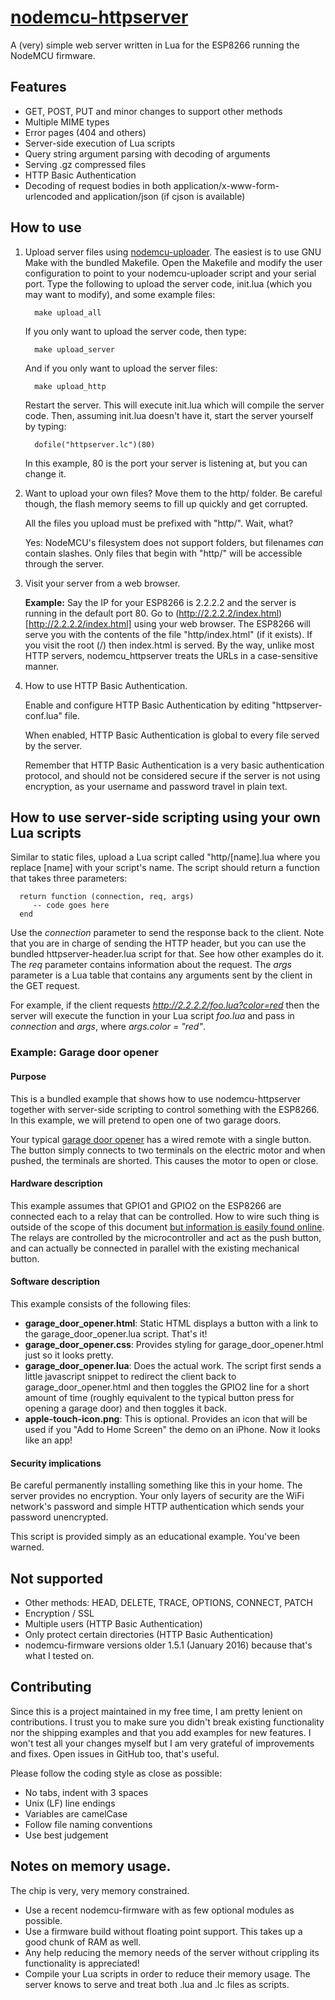 # [nodemcu-httpserver](https://github.com/marcoskirsch/nodemcu-httpserver)
A (very) simple web server written in Lua for the ESP8266 running the NodeMCU firmware.

## Features

* GET, POST, PUT and minor changes to support other methods
* Multiple MIME types
* Error pages (404 and others)
* Server-side execution of Lua scripts
* Query string argument parsing with decoding of arguments
* Serving .gz compressed files
* HTTP Basic Authentication
* Decoding of request bodies in both application/x-www-form-urlencoded and application/json (if cjson is available)

## How to use

1. Upload server files using [nodemcu-uploader](https://github.com/kmpm/nodemcu-uploader).
   The easiest is to use GNU Make with the bundled Makefile. Open the Makefile and modify the
   user configuration to point to your nodemcu-uploader script and your serial port.
   Type the following to upload the server code, init.lua (which you may want to modify),
   and some example files:

         make upload_all

   If you only want to upload the server code, then type:

         make upload_server

   And if you only want to upload the server files:

         make upload_http

   Restart the server. This will execute init.lua which will compile the server code.
   Then, assuming init.lua doesn't have it, start the server yourself by typing:

         dofile("httpserver.lc")(80)

   In this example, 80 is the port your server is listening at, but you can change it.

2. Want to upload your own files? Move them to the http/ folder. Be careful though,
   the flash memory seems to fill up quickly and get corrupted.

   All the files you upload must be prefixed with "http/". Wait, what?

   Yes: NodeMCU's filesystem does not support folders, but filenames *can* contain slashes.
   Only files that begin with "http/" will be accessible through the server.

3. Visit your server from a web browser.

   __Example:__ Say the IP for your ESP8266 is 2.2.2.2 and the server is
   running in the default port 80. Go to (http://2.2.2.2/index.html)[http://2.2.2.2/index.html] using your web browser.
   The ESP8266 will serve you with the contents of the file "http/index.html" (if it exists). If you visit the root (/)
   then index.html is served. By the way, unlike most HTTP servers, nodemcu_httpserver treats the URLs in a
   case-sensitive manner.

4. How to use HTTP Basic Authentication.

   Enable and configure HTTP Basic Authentication by editing "httpserver-conf.lua" file.

   When enabled, HTTP Basic Authentication is global to every file served by the server.

   Remember that HTTP Basic Authentication is a very basic authentication protocol, and should not be
   considered secure if the server is not using encryption, as your username and password travel
   in plain text.

## How to use server-side scripting using your own Lua scripts

   Similar to static files, upload a Lua script called "http/[name].lua where you replace [name] with your script's name.
   The script should return a function that takes three parameters:

      return function (connection, req, args)
         -- code goes here
      end

   Use the _connection_ parameter to send the response back to the client.
   Note that you are in charge of sending the HTTP header, but you can use the bundled httpserver-header.lua
   script for that. See how other examples do it.
   The _req_ parameter contains information about the request.
   The _args_ parameter is a Lua table that contains any arguments sent by the client in the GET request.

   For example, if the client requests _http://2.2.2.2/foo.lua?color=red_ then the server will execute the function
   in your Lua script _foo.lua_ and pass in _connection_ and _args_, where _args.color = "red"_.

### Example: Garage door opener

#### Purpose

   This is a bundled example that shows how to use nodemcu-httpserver
   together with server-side scripting to control something with the
   ESP8266. In this example, we will pretend to open one of two garage doors.

   Your typical [garage door opener](http://en.wikipedia.org/wiki/Garage_door_opener)
   has a wired remote with a single button. The button simply connects to
   two terminals on the electric motor and when pushed, the terminals are
   shorted. This causes the motor to open or close.

#### Hardware description

   This example assumes that GPIO1 and GPIO2 on the ESP8266 are connected each to a relay
   that can be controlled. How to wire such thing is outside of the scope of this document
   [but information is easily found online](https://www.google.com/search?q=opening+a+garage+door+with+a+microcontroller).
   The relays are controlled by the microcontroller and act as the push button,
   and can actually be connected in parallel with the existing mechanical button.

#### Software description

   This example consists of the following files:

   * **garage_door_opener.html**: Static HTML displays a button with a link
   to the garage_door_opener.lua script. That's it!
   * **garage_door_opener.css**: Provides styling for garage_door_opener.html
   just so it looks pretty.
   * **garage_door_opener.lua**: Does the actual work. The script first sends
   a little javascript snippet to redirect the client back to garage_door_opener.html
   and then toggles the GPIO2 line for a short amount of time (roughly equivalent to
   the typical button press for opening a garage door) and then toggles it back.
   * **apple-touch-icon.png**: This is optional. Provides an icon that
   will be used if you "Add to Home Screen" the demo on an iPhone. Now it looks like an app!

#### Security implications

   Be careful permanently installing something like this in your home. The server provides
   no encryption. Your only layers of security are the WiFi network's password and simple
   HTTP authentication which sends your password unencrypted.

   This script is provided simply as an educational example. You've been warned.

## Not supported

* Other methods: HEAD, DELETE, TRACE, OPTIONS, CONNECT, PATCH
* Encryption / SSL
* Multiple users (HTTP Basic Authentication)
* Only protect certain directories (HTTP Basic Authentication)
* nodemcu-firmware versions older 1.5.1 (January 2016) because that's what I tested on.

## Contributing

   Since this is a project maintained in my free time, I am pretty lenient on contributions.
   I trust you to make sure you didn't break existing functionality nor the shipping examples
   and that you add examples for new features. I won't test all your changes myself but I
   am very grateful of improvements and fixes. Open issues in GitHub too, that's useful.

   Please follow the coding style as close as possible:

   * No tabs, indent with 3 spaces
   * Unix (LF) line endings
   * Variables are camelCase
   * Follow file naming conventions
   * Use best judgement

## Notes on memory usage.

   The chip is very, very memory constrained.

   * Use a recent nodemcu-firmware with as few optional modules as possible.
   * Use a firmware build without floating point support. This takes up a good chunk of RAM as well.
   * Any help reducing the memory needs of the server without crippling its functionality is appreciated!
   * Compile your Lua scripts in order to reduce their memory usage. The server knows to serve and treat
   both .lua and .lc files as scripts.
